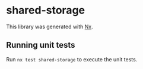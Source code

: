 # shared-storage

This library was generated with [Nx](https://nx.dev).

## Running unit tests

Run `nx test shared-storage` to execute the unit tests.
